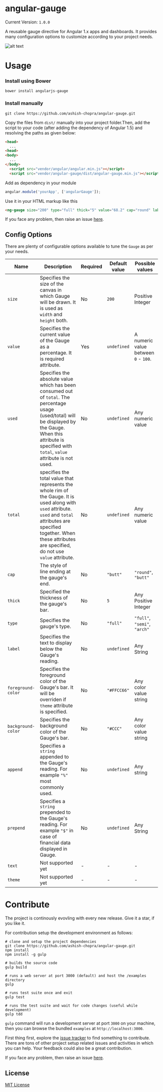 # angular-gauge

Current Version: `1.0.0`

A reusable gauge directive for Angular 1.x apps and dashboards. It provides many configuration options to customize according to your project needs.

![alt text](https://raw.githubusercontent.com/ashish-chopra/angular-gauge/master/examples/examples.png)

# Usage

### Install using Bower

```
bower install angularjs-gauge 
```

### Install manually

```
git clone https://github.com/ashish-chopra/angular-gauge.git
```

Copy the files from `dist/` manually into your project folder.Then, add the script to your code (after adding the dependency of Angular 1.5) and resolving the paths as given below:

```html
<head>
  ...
<head>
<body>
  ...
</body>
  <script src="vendor/angular/angular.min.js"></script>
  <script src="vendor/angular-gauge/dist/angular-gauge.min.js"></script>
```

Add as dependency in your module

```js
angular.module('yourApp', ['angularGauge']);
```
Use it in your HTML markup like this

```html
<ng-gauge size="200" type="full" thick="5" value="68.2" cap="round" label="Speed"  foreground-color="#ffcc66" background-color="rgba(255,255,255, 0.4)" append="mph"></ng-gauge>
```

If you face any problem, then raise an issue [here](https://github.com/ashish-chopra/angular-gauge/issues).

## Config Options

There are plenty of configurable options available to tune the `Gauge` as per your needs.

| Name      | Description  | Required  | Default value  | Possible values |
| ---       | ---          | ---       | ---               | ---            |
| `size`    | Specifies the size of the canvas in which Gauge will be drawn. It is used as `width` and `height` both. | No       | `200` | Positive Integer           |
| `value`          | Specifies the current value of the Gauge as a percentage. It is required attribute.       | Yes       | `undefined`  | A numeric value between `0` - `100`.           |
| `used`  | Specifies the absolute value which has been consumed out of `total`. The percentage usage (used/total) will be displayed by the Gauge. When this attribute is specified with `total`, `value` attribute is not used.  | No     | `undefined`  | Any numeric value  |
| `total` | specifies the total value that represents the whole rim of the Gauge. It is used along with `used` attribute.  `used` and `total` attributes are specified together. When these attributes are specified, do not use `value` attribute. | No       | `undefined`  | Any numeric value  |
| `cap`       | The style of line ending at the gauge's end.    | No        | `"butt"`    | `"round"`, `"butt"`           |
| `thick`        | Specified the thickness of the gauge's bar.            | No        | `5`        | Any Positive Integer |
| `type`      | Specifies the gauge's type.                     | No        | `"full"`     |  `"full"`, `"semi"`, `"arch"`  |
| `label`       | Specifies the text to display below the Gauge's reading.  | No  | `undefined`                | Any String           |
| `foreground-color`         | Specifies the foreground color of the Gauge's bar. It will be overriden if `theme` attribute is specified.                    | No       | `"#FFCC66"`             |   Any color value string       |
| `background-color`    | Specifies the background color of the Gauge's bar.| No        |    `"#CCC"`           |    Any color value string        |
| `append`   | Specifies a `string` appended to the Gauge's reading. For example `"%"` most commonly used. | No        | `undefined`        | Any string           |
| `prepend`      | Specifies a `string` prepended to the Gauge's reading. For example `"$"` in case of financial data displayed in Gauge.                                        | No        | `undefined`            | Any String           |
| `text`  |              Not supported yet                              | -        | -   | -  |
| `theme` |        Not supported yet                             | -        | -   | -  | 



# Contribute

The project is continously evovling with every new release. Give it a star, if you like it.
 
For contribution setup the development environment as follows:

```
# clone and setup the project dependencies
git clone https://github.com/ashish-chopra/angular-gauge.git
npm install
npm install -g gulp

# builds the source code
gulp build

# runs a web server at port 3000 (default) and host the /examples directory
gulp

# runs test suite once and exit
gulp test

# runs the test suite and wait for code changes (useful while development)
gulp tdd

```
`gulp` command will run a development server at port `3000` on your machine, then you can browse the bundled `examples` at `http://localhost:3000`.


First thing first, explore the [issue tracker](https://github.com/ashish-chopra/angular-gauge/issues) to find something to contribute. There are tons of other project setup related issues and activities in which you can help. Your feedback could also be a great contribution.

If you face any problem, then raise an issue [here](https://github.com/ashish-chopra/angular-gauge/issues).

License
---------
[MIT License](https://github.com/ashish-chopra/angular-gauge/blob/master/LICENSE)

